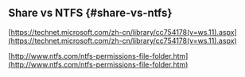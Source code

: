 ## Share vs NTFS {#share-vs-ntfs}

[https://technet.microsoft.com/zh-cn/library/cc754178(v=ws.11).aspx](https://technet.microsoft.com/zh-cn/library/cc754178(v=ws.11).aspx)

[http://www.ntfs.com/ntfs-permissions-file-folder.htm](http://www.ntfs.com/ntfs-permissions-file-folder.htm)